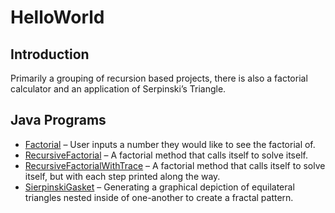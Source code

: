 # HelloWorld
## Introduction
Primarily a grouping of recursion based projects, there is also a factorial calculator and an application of Serpinski’s Triangle.
## Java Programs
  * [Factorial]( https://github.com/Spades86/Undergraduate/blob/master/Java/Java-2/HelloWorld/src/helloWorld/Factorial.java) – User inputs a number they would like to see the factorial of.
  * [RecursiveFactorial]( https://github.com/Spades86/Undergraduate/blob/master/Java/Java-2/HelloWorld/src/helloWorld/RecursiveFactorial.java) – A factorial method that calls itself to solve itself.
  * [RecursiveFactorialWithTrace]( https://github.com/Spades86/Undergraduate/blob/master/Java/Java-2/HelloWorld/src/helloWorld/RecursiveFactorialWithTrace.java) – A factorial method that calls itself to solve itself, but with each step printed along the way.
  * [SierpinskiGasket]( https://github.com/Spades86/Undergraduate/blob/master/Java/Java-2/HelloWorld/src/helloWorld/SierpinskiGasket.java) – Generating a graphical depiction of equilateral triangles nested inside of one-another to create a fractal pattern.
